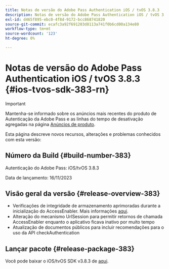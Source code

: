 ```yaml
---
title: Notas de versão do Adobe Pass Authentication iOS / tvOS 3.8.3
description: Notas de versão do Adobe Pass Authentication iOS / tvOS 3.8.3
exl-id: d465f895-ebc0-4f8d-9172-bcc868741820
source-git-commit: ecafc3a92f691203d8113a741f0b6cd00a134e80
workflow-type: tm+mt
source-wordcount: '123'
ht-degree: 0%

---
```


# Notas de versão do Adobe Pass Authentication iOS / tvOS 3.8.3 {#ios-tvos-sdk-383-rn}

>[!IMPORTANT]
>
> Mantenha-se informado sobre os anúncios mais recentes do produto de Autenticação da Adobe Pass e as linhas do tempo de desativação agregadas na página [Anúncios de produto](/help/authentication/product-announcements.md).

Esta página descreve novos recursos, alterações e problemas conhecidos com esta versão:

## Número da Build {#build-number-383}

Autenticação do Adobe Pass: iOS/tvOS 3.8.3

Data de lançamento: 16/11/2023

## Visão geral da versão {#release-overview-383}

* Verificações de integridade de armazenamento aprimoradas durante a inicialização do AccessEnabler. Mais informações [aqui](/help/authentication/integration-guide-programmers/legacy/sdks/ios-tvos-sdk/iostvos-sdk-storage-integrity-checks.md).
* Alteração do mecanismo UrlSession para permitir retornos de chamada AccessEnabler enquanto o aplicativo ficava inativo por muito tempo
* Atualização de documentos públicos para incluir recomendações para o uso da API checkAuthentication

## Lançar pacote {#release-package-383}

Você pode baixar o iOS/tvOS SDK v3.8.3 de [aqui](https://tve.zendesk.com/hc/en-us/articles/204963209-iOS-tvOS-Native-AccessEnabler-Library).
